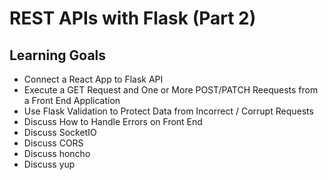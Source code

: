 #  REST APIs with Flask (Part 2)
## Learning Goals
* Connect a React App to Flask API
* Execute a GET Request and One or More POST/PATCH Reequests from a Front End Application
* Use Flask Validation to Protect Data from Incorrect / Corrupt Requests
* Discuss How to Handle Errors on Front End
* Discuss SocketIO
* Discuss CORS
* Discuss honcho
* Discuss yup
